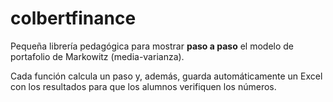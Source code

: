 # colbertfinance

Pequeña librería pedagógica para mostrar **paso a paso** el modelo de
portafolio de Markowitz (media-varianza).

Cada función calcula un paso y, además, guarda automáticamente un
Excel con los resultados para que los alumnos verifiquen los números.
